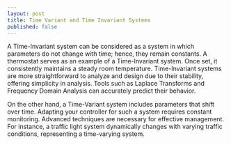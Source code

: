 ```yaml
---
layout: post
title: Time Variant and Time Invariant Systems
published: false
---
```


A Time-Invariant system can be considered as a system in which parameters do not change with time; hence, they remain constants. 
A thermostat serves as an example of a Time-Invariant system. Once set, it consistently maintains a steady room temperature. 
Time-Invariant systems are more straightforward to analyze and design due to their stability, offering simplicity in analysis. 
Tools such as Laplace Transforms and Frequency Domain Analysis can accurately predict their behavior.

On the other hand, a Time-Variant system includes parameters that shift over time. 
Adapting your controller for such a system requires constant monitoring. Advanced techniques are necessary for effective management. 
For instance, a traffic light system dynamically changes with varying traffic conditions, representing a time-varying system.


